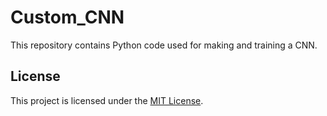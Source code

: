 # Custom_CNN
This repository contains Python code used for making and training a CNN.



## License

This project is licensed under the [MIT License](LICENSE).
